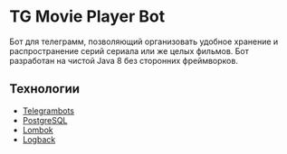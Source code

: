 # TG Movie Player Bot

Бот для телеграмм, позволяющий организовать удобное хранение и распространение серий сериала или же целых фильмов. 
Бот разработан на чистой Java 8 без сторонних фреймворков.

## Технологии

* [Telegrambots](https://github.com/rubenlagus/TelegramBots)
* [PostgreSQL](https://www.postgresql.org/)
* [Lombok](https://projectlombok.org/)
* [Logback](https://logback.qos.ch/)
